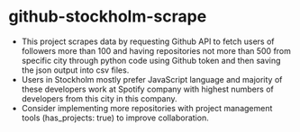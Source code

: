 # github-stockholm-scrape

- This project scrapes data by requesting Github API to fetch users of followers more than 100 and having repositories not more than 500 from specific city through python code using Github token and then saving the json output into csv files.
- Users in Stockholm mostly prefer JavaScript language and majority of these developers work at Spotify company with highest numbers of developers from this city in this company.
- Consider implementing more repositories with project management tools (has_projects: true) to improve collaboration.
